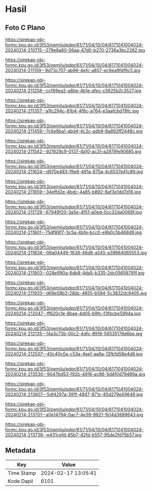 # Hasil

## Foto C Plano

https://sirekap-obj-formc.kpu.go.id/3f53/pemilu/pdpr/61/71/04/10/04/6171041004024-20240214-210715--279e8a60-06aa-47d0-b270-2736a3bc2262.jpg

https://sirekap-obj-formc.kpu.go.id/3f53/pemilu/pdpr/61/71/04/10/04/6171041004024-20240214-211159--9d73c707-ab96-4efc-a857-ec9ea9fdf9c5.jpg

https://sirekap-obj-formc.kpu.go.id/3f53/pemilu/pdpr/61/71/04/10/04/6171041004024-20240214-211258--ccf89ea2-a8be-4b1e-afec-c5625b2c3527.jpg

https://sirekap-obj-formc.kpu.go.id/3f53/pemilu/pdpr/61/71/04/10/04/6171041004024-20240214-211357--a1fc294c-81b4-4f8c-a764-e3aafcbd78fc.jpg

https://sirekap-obj-formc.kpu.go.id/3f53/pemilu/pdpr/61/71/04/10/04/6171041004024-20240214-211459--7c6e6ba1-abd4-4c2c-adb9-8a892ff2448c.jpg

https://sirekap-obj-formc.kpu.go.id/3f53/pemilu/pdpr/61/71/04/10/04/6171041004024-20240214-211542--921629c9-0137-4a10-ac31-a2979fe90685.jpg

https://sirekap-obj-formc.kpu.go.id/3f53/pemilu/pdpr/61/71/04/10/04/6171041004024-20240214-211624--d970e483-f9e8-491a-875a-4c6537e41c89.jpg

https://sirekap-obj-formc.kpu.go.id/3f53/pemilu/pdpr/61/71/04/10/04/6171041004024-20240214-211659--34effd2e-4bdc-4a85-b892-8af3e1dd7d16.jpg

https://sirekap-obj-formc.kpu.go.id/3f53/pemilu/pdpr/61/71/04/10/04/6171041004024-20240214-211729--67949f20-3a5e-4f51-a0ed-0cc32da0069f.jpg

https://sirekap-obj-formc.kpu.go.id/3f53/pemilu/pdpr/61/71/04/10/04/6171041004024-20240214-211801--75df89f7-3c5a-4bfe-bcc0-e9b0c5b468d9.jpg

https://sirekap-obj-formc.kpu.go.id/3f53/pemilu/pdpr/61/71/04/10/04/6171041004024-20240214-211834--06a04449-1638-48d8-a545-a39964065553.jpg

https://sirekap-obj-formc.kpu.go.id/3f53/pemilu/pdpr/61/71/04/10/04/6171041004024-20240214-211903--028e990a-6db8-4da5-b335-2dc05658791f.jpg

https://sirekap-obj-formc.kpu.go.id/3f53/pemilu/pdpr/61/71/04/10/04/6171041004024-20240214-211933--d69e58b3-28dc-4855-b594-5c3832dc8405.jpg

https://sirekap-obj-formc.kpu.go.id/3f53/pemilu/pdpr/61/71/04/10/04/6171041004024-20240214-212047--ff620c1e-8bae-4d05-b9fc-f3fbcbe5994a.jpg

https://sirekap-obj-formc.kpu.go.id/3f53/pemilu/pdpr/61/71/04/10/04/6171041004024-20240214-212135--14a3c73b-00c2-4dfc-8916-56535176e6be.jpg

https://sirekap-obj-formc.kpu.go.id/3f53/pemilu/pdpr/61/71/04/10/04/6171041004024-20240214-212507--40c40c0a-c53a-4ee1-aa9a-12fb1d58e4d6.jpg

https://sirekap-obj-formc.kpu.go.id/3f53/pemilu/pdpr/61/71/04/10/04/6171041004024-20240214-213530--9047bd53-f92b-4916-ac86-5d4f0d79489a.jpg

https://sirekap-obj-formc.kpu.go.id/3f53/pemilu/pdpr/61/71/04/10/04/6171041004024-20240214-213607--5df4297a-391f-4847-871c-85d279e49649.jpg

https://sirekap-obj-formc.kpu.go.id/3f53/pemilu/pdpr/61/71/04/10/04/6171041004024-20240214-213701--a0e14794-0ac7-4e39-9921-1b14d3899643.jpg

https://sirekap-obj-formc.kpu.go.id/3f53/pemilu/pdpr/61/71/04/10/04/6171041004024-20240214-213738--e431cefd-85b7-42fd-b557-95de2fd75b57.jpg


## Metadata

| Key        | Value               |
| ---------- | ------------------- |
| Time Stamp | 2024-02-17 13:05:41 |
| Kode Dapil | 6101                |



